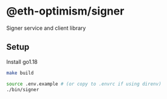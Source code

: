 # @eth-optimism/signer

Signer service and client library

## Setup

Install go1.18

```bash
make build

source .env.example # (or copy to .envrc if using direnv)
./bin/signer
```
